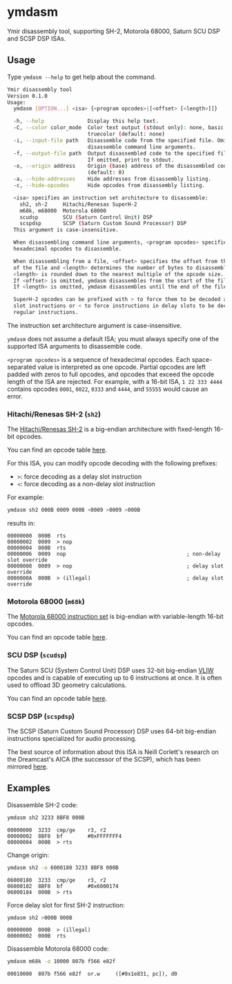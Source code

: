 # ymdasm
Ymir disassembly tool, supporting SH-2, Motorola 68000, Saturn SCU DSP and SCSP DSP ISAs.



## Usage

Type `ymdasm --help` to get help about the command.

```sh
Ymir disassembly tool
Version 0.1.0
Usage:
  ymdasm [OPTION...] <isa> {<program opcodes>|[<offset> [<length>]]}

  -h, --help              Display this help text.
  -C, --color color_mode  Color text output (stdout only): none, basic,
                          truecolor (default: none)
  -i, --input-file path   Disassemble code from the specified file. Omit to
                          disassemble command line arguments.
  -f, --output-file path  Output disassembled code to the specified file.
                          If omitted, print to stdout.
  -o, --origin address    Origin (base) address of the disassembled code.
                          (default: 0)
  -a, --hide-addresses    Hide addresses from disassembly listing.
  -c, --hide-opcodes      Hide opcodes from disassembly listing.

  <isa> specifies an instruction set architecture to disassemble:
    sh2, sh-2     Hitachi/Renesas SuperH-2
    m68k, m68000  Motorola 68000
    scudsp        SCU (Saturn Control Unit) DSP
    scspdsp       SCSP (Saturn Custom Sound Processor) DSP
  This argument is case-insensitive.

  When disassembling command line arguments, <program opcodes> specifies the
  hexadecimal opcodes to disassemble.

  When disassembling from a file, <offset> specifies the offset from the start
  of the file and <length> determines the number of bytes to disassemble.
  <length> is rounded down to the nearest multiple of the opcode size.
  If <offset> is omitted, ymdasm disassembles from the start of the file.
  If <length> is omitted, ymdasm disassembles until the end of the file.

  SuperH-2 opcodes can be prefixed with > to force them to be decoded as delay
  slot instructions or < to force instructions in delay slots to be decoded as
  regular instructions.
```

The instruction set architecture argument is case-insensitive.

`ymdasm` does not assume a default ISA; you must always specify one of the supported ISA arguments to disassemble code.

`<program opcodes>` is a sequence of hexadecimal opcodes. Each space-separated value is interpreted as one opcode.
Partial opcodes are left padded with zeros to full opcodes, and opcodes that exceed the opcode length of the ISA are
rejected. For example, with a 16-bit ISA, `1 22 333 4444` contains opcodes `0001`, `0022`, `0333` and `4444`, and
`55555` would cause an error.



### Hitachi/Renesas SH-2 (`sh2`)

The [Hitachi/Renesas SH-2](https://en.wikipedia.org/wiki/SuperH) is a big-endian architecture with fixed-length 16-bit
opcodes.

You can find an opcode table [here](https://shared-ptr.com/sh_insns.html).

For this ISA, you can modify opcode decoding with the following prefixes:
- `>`: force decoding as a delay slot instruction
- `<`: force decoding as a non-delay slot instruction

For example:
```sh
ymdasm sh2 000B 0009 000B <0009 >0009 >000B
```
results in:
```
00000000  000B  rts
00000002  0009  > nop
00000004  000B  rts
00000006  0009  nop                                       ; non-delay slot override
00000008  0009  > nop                                     ; delay slot override
0000000A  000B  > (illegal)                               ; delay slot override
```



### Motorola 68000 (`m68k`)

The [Motorola 68000 instruction set](https://en.wikipedia.org/wiki/Motorola_68000) is big-endian with variable-length
16-bit opcodes.

You can find an opcode table [here](http://goldencrystal.free.fr/M68kOpcodes-v2.3.pdf).



### SCU DSP (`scudsp`)

The Saturn SCU (System Control Unit) DSP uses 32-bit big-endian [VLIW](https://en.wikipedia.org/wiki/Very_long_instruction_word)
opcodes and is capable of executing up to 6 instructions at once. It is often used to offload 3D geometry calculations.

You can find an opcode table [here](https://github.com/srg320/Saturn_hw/blob/main/SCU/SCU%20DSP.xlsx).



### SCSP DSP (`scspdsp`)

The SCSP (Saturn Custom Sound Processor) DSP uses 64-bit big-endian instructions specialized for audio processing.

The best source of information about this ISA is Neill Corlett's research on the Dreamcast's AICA (the successor of the
SCSP), which has been mirrored [here](https://raw.githubusercontent.com/Senryoku/dreamcast-docs/refs/heads/master/AICA/DOCS/myaica.txt).



## Examples

Disassemble SH-2 code:
```sh
ymdasm sh2 3233 8BF8 000B
```
```
00000000  3233  cmp/ge    r3, r2
00000002  8BF8  bf        #0xFFFFFFF4
00000004  000B  > rts
```

Change origin:
```sh
ymdasm sh2 -o 6000180 3233 8BF8 000B
```
```
06000180  3233  cmp/ge    r3, r2
06000182  8BF8  bf        #0x6000174
06000184  000B  > rts
```

Force delay slot for first SH-2 instruction:
```sh
ymdasm sh2 >000B 000B
```
```
00000000  000B  > (illegal)
00000002  000B  rts
```

Disassemble Motorola 68000 code:
```sh
ymdasm m68k -o 10000 807b f566 e82f
```
```
00010000  807b f566 e82f  or.w     ([#0x1e831, pc]), d0
```
